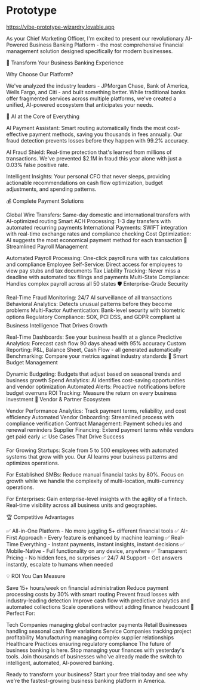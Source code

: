 # Prototype

https://vibe-prototype-wizardry.lovable.app

As your Chief Marketing Officer, I'm excited to present our revolutionary AI-Powered Business Banking Platform - the most comprehensive financial management solution designed specifically for modern businesses.

🚀 Transform Your Business Banking Experience

Why Choose Our Platform?

We've analyzed the industry leaders - JPMorgan Chase, Bank of America, Wells Fargo, and Citi - and built something better. While traditional banks offer fragmented services across multiple platforms, we've created a unified, AI-powered ecosystem that anticipates your needs.

🤖 AI at the Core of Everything

AI Payment Assistant: Smart routing automatically finds the most cost-effective payment methods, saving you thousands in fees annually. Our fraud detection prevents losses before they happen with 99.2% accuracy.

AI Fraud Shield: Real-time protection that's learned from millions of transactions. We've prevented $2.1M in fraud this year alone with just a 0.03% false positive rate.

Intelligent Insights: Your personal CFO that never sleeps, providing actionable recommendations on cash flow optimization, budget adjustments, and spending patterns.

💰 Complete Payment Solutions

Global Wire Transfers: Same-day domestic and international transfers with AI-optimized routing
Smart ACH Processing: 1-3 day transfers with automated recurring payments
International Payments: SWIFT integration with real-time exchange rates and compliance checking
Cost Optimization: AI suggests the most economical payment method for each transaction
👥 Streamlined Payroll Management

Automated Payroll Processing: One-click payroll runs with tax calculations and compliance
Employee Self-Service: Direct access for employees to view pay stubs and tax documents
Tax Liability Tracking: Never miss a deadline with automated tax filings and payments
Multi-State Compliance: Handles complex payroll across all 50 states
🛡️ Enterprise-Grade Security

Real-Time Fraud Monitoring: 24/7 AI surveillance of all transactions
Behavioral Analytics: Detects unusual patterns before they become problems
Multi-Factor Authentication: Bank-level security with biometric options
Regulatory Compliance: SOX, PCI DSS, and GDPR compliant
📊 Business Intelligence That Drives Growth

Real-Time Dashboards: See your business health at a glance
Predictive Analytics: Forecast cash flow 90 days ahead with 95% accuracy
Custom Reporting: P&L, Balance Sheet, Cash Flow - all generated automatically
Benchmarking: Compare your metrics against industry standards
🎯 Smart Budget Management

Dynamic Budgeting: Budgets that adjust based on seasonal trends and business growth
Spend Analytics: AI identifies cost-saving opportunities and vendor optimization
Automated Alerts: Proactive notifications before budget overruns
ROI Tracking: Measure the return on every business investment
🤝 Vendor & Partner Ecosystem

Vendor Performance Analytics: Track payment terms, reliability, and cost efficiency
Automated Vendor Onboarding: Streamlined process with compliance verification
Contract Management: Payment schedules and renewal reminders
Supplier Financing: Extend payment terms while vendors get paid early
📈 Use Cases That Drive Success

For Growing Startups: Scale from 5 to 500 employees with automated systems that grow with you. Our AI learns your business patterns and optimizes operations.

For Established SMBs: Reduce manual financial tasks by 80%. Focus on growth while we handle the complexity of multi-location, multi-currency operations.

For Enterprises: Gain enterprise-level insights with the agility of a fintech. Real-time visibility across all business units and geographies.

🏆 Competitive Advantages

✅ All-in-One Platform - No more juggling 5+ different financial tools ✅ AI-First Approach - Every feature is enhanced by machine learning ✅ Real-Time Everything - Instant payments, instant insights, instant decisions ✅ Mobile-Native - Full functionality on any device, anywhere ✅ Transparent Pricing - No hidden fees, no surprises ✅ 24/7 AI Support - Get answers instantly, escalate to humans when needed

💡 ROI You Can Measure

Save 15+ hours/week on financial administration
Reduce payment processing costs by 30% with smart routing
Prevent fraud losses with industry-leading detection
Improve cash flow with predictive analytics and automated collections
Scale operations without adding finance headcount
🎯 Perfect For:

Tech Companies managing global contractor payments
Retail Businesses handling seasonal cash flow variations
Service Companies tracking project profitability
Manufacturing managing complex supplier relationships
Healthcare Practices ensuring regulatory compliance
The future of business banking is here. Stop managing your finances with yesterday's tools. Join thousands of businesses who've already made the switch to intelligent, automated, AI-powered banking.

Ready to transform your business? Start your free trial today and see why we're the fastest-growing business banking platform in America.
